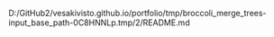 D:/GitHub2/vesakivisto.github.io/portfolio/tmp/broccoli_merge_trees-input_base_path-0C8HNNLp.tmp/2/README.md